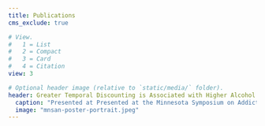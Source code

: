 ```yaml
---
title: Publications
cms_exclude: true

# View.
#   1 = List
#   2 = Compact
#   3 = Card
#   4 = Citation
view: 3

# Optional header image (relative to `static/media/` folder).
header: Greater Temporal Discounting is Associated with Higher Alcohol Consumption in Adolescents and Young Adults
  caption: "Presented at Presented at the Minnesota Symposium on Addiction Neuroscience, Minneapolis, MN"
  image: "mnsan-poster-portrait.jpeg"
---
```

